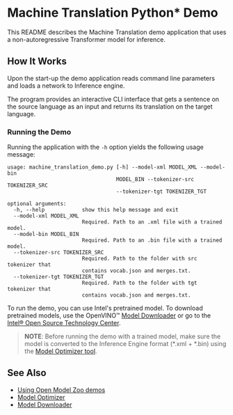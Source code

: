 # Machine Translation Python* Demo

This README describes the Machine Translation demo application that uses a non-autoregressive Transformer model for inference.

## How It Works

Upon the start-up the demo application reads command line parameters and loads a network to Inference engine.

The program provides an interactive CLI interface that gets a sentence on the source language as an input and returns its translation on the target language.

### Running the Demo

Running the application with the `-h` option yields the following usage message:

```
usage: machine_translation_demo.py [-h] --model-xml MODEL_XML --model-bin
                                   MODEL_BIN --tokenizer-src TOKENIZER_SRC
                                   --tokenizer-tgt TOKENIZER_TGT

optional arguments:
  -h, --help            show this help message and exit
  --model-xml MODEL_XML
                        Required. Path to an .xml file with a trained model.
  --model-bin MODEL_BIN
                        Required. Path to an .bin file with a trained model.
  --tokenizer-src TOKENIZER_SRC
                        Required. Path to the folder with src tokenizer that
                        contains vocab.json and merges.txt.
  --tokenizer-tgt TOKENIZER_TGT
                        Required. Path to the folder with tgt tokenizer that
                        contains vocab.json and merges.txt.
```

To run the demo, you can use Intel's pretrained model. To download pretrained models, use the OpenVINO&trade; [Model Downloader](../../../tools/downloader/README.md) or go to the [Intel&reg; Open Source Technology Center](https://download.01.org/opencv/).

> **NOTE**: Before running the demo with a trained model, make sure the model is converted to the Inference Engine format (\*.xml + \*.bin) using the [Model Optimizer tool](https://docs.openvinotoolkit.org/latest/_docs_MO_DG_Deep_Learning_Model_Optimizer_DevGuide.html).

## See Also

* [Using Open Model Zoo demos](../../README.md)
* [Model Optimizer](https://docs.openvinotoolkit.org/latest/_docs_MO_DG_Deep_Learning_Model_Optimizer_DevGuide.html)
* [Model Downloader](../../../tools/downloader/README.md)